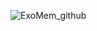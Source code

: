 
![ExoMem_github](https://user-images.githubusercontent.com/7812207/170963481-8844aba8-e831-4439-a929-116a8fcc8fb4.png)
